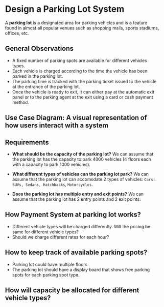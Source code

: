 # Design a Parking Lot System

A **parking lot** is a designated area for parking vehicles and is a feature found in almost all popular venues such as shopping malls, sports stadiums, offices, etc.

## General Observations

- A fixed number of parking spots are available for different vehicles types.
- Each vehicle is charged according to the time the vehicle has been parked in the parking lot.
- The parking time is tracked with the parking ticket issued to the vehicle at the entrance of the parking lot.
- Once the vehicle is ready to exit, it can either pay at the automatic exit panel or to the parking agent at the exit using a card or cash payment method.

## Use Case Diagram: A visual representation of how users interact with a system

## Requirements

- **What should be the capacity of the parking lot?** We can assume that the parking lot has the capacity to park 4000 vehicles (4 floors each with a capacity to park 1000 vehicles).

- **What different types of vehicles can the parking lot park?** We can assume that the parking lot can accomodate 2 types of vehicles: `Cars: SUVs, Sedans, Hatchbacks`, `Motorcycles`.

- **Does the parking lot has multiple entry and exit points?** We can assume that the parking lot has 2 entry points and 2 exit points.

## How Payment System at parking lot works?

- Different vehicle types will be charged differently. Will the pricing be same for different vehicle types?
- Should we charge different rates for each hour?

## How to keep track of available parking spots?

- Parking lot could have multiple floors.
- The parking lot should have a display board that shows free parking spots for each parking spot type.

## How will capacity be allocated for different vehicle types?
